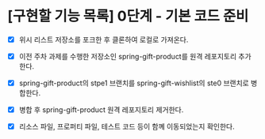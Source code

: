 # [구현할 기능 목록] 0단계 - 기본 코드 준비 
- [x] 위시 리스트 저장소를 포크한 후 클론하여 로컬로 가져온다.
- [x] 이전 주차 과제를 수행한 저장소인 spring-gift-product를 원격 레포지토리 추가한다.
- [x] spring-gift-product의 stpe1 브랜치를 spring-gift-wishlist의 ste0 브랜치로 병합한다.
- [x] 병합 후 spring-gift-product 원격 레포지토리 제거한다. 
- [x] 리소스 파일, 프로퍼티 파일, 테스트 코드 등이 함꼐 이동되었는지 확인한다.


